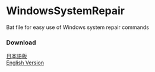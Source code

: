 # WindowsSystemRepair  
Bat file for easy use of Windows system repair commands  
  
### Download  
[日本語版](https://github.com/Mikou2761210/WindowsSystemRepair/releases/tag/Japanese)  
[English Version](https://github.com/Mikou2761210/WindowsSystemRepair/releases/tag/English)  
